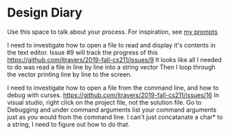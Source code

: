# Design Diary
Use this space to talk about your process.  For inspiration, see [my prompts](../../../docs/sample_reflection.md) 

I need to investigate how to open a file to read and display it's contents in the text editor. Issue #9 will track
the progress of this https://github.com/itravers/2019-fall-cs211/issues/9
It looks like all I needed to do was read a file in line by line into a string vector
Then I loop through the vector printing line by line to the screen.

I need to investigate how to open a file from the command line, and how to debug with curses.
https://github.com/itravers/2019-fall-cs211/issues/16
In visual studio, right click on the project file, not the solution file.
Go to Debugging and under command arguments list your command arguments just as you would from the command line.
I can't just concatanate a char* to a string, I need to figure out how to do that.

